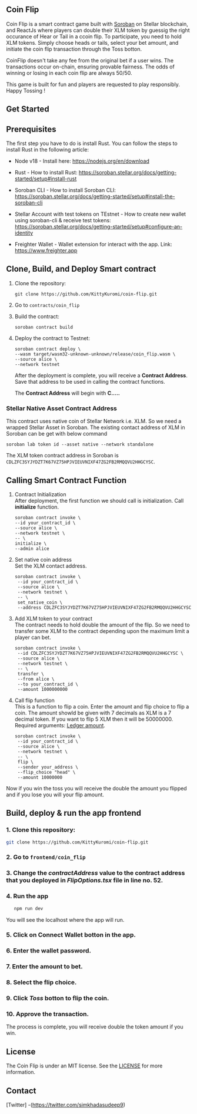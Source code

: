 ## Coin Flip

Coin Flip is a smart contract game built with [Soroban](https://soroban.stellar.org) on Stellar
blockchain, and ReactJs where players can double their XLM token by guessig the right occurance of Hear or Tail in a ccoin flip. To participate, you need to hold XLM tokens. Simply choose heads or tails, select your bet amount, and initiate the coin flip transaction through the Toss botton.

CoinFlip doesn't take any fee from the original bet if a user wins. 
The transactions occur on-chain, ensuring provable fairness. The odds of winning or losing in each coin flip are always 50/50.

This game is built for fun and players are requested to play responsibly.
Happy Tossing !


## Get Started

## Prerequisites

The first step you have to do is install Rust. You can follow the steps to install Rust in the following article:

- Node v18 - Install here: https://nodejs.org/en/download

- Rust - How to install Rust: https://soroban.stellar.org/docs/getting-started/setup#install-rust

- Soroban CLI - How to install Soroban CLI: https://soroban.stellar.org/docs/getting-started/setup#install-the-soroban-cli

- Stellar Account with test tokens on TEstnet - How to create new wallet using soroban-cli & receive test tokens: https://soroban.stellar.org/docs/getting-started/setup#configure-an-identity 

- Freighter Wallet - Wallet extension for interact with the app. Link: https://www.freighter.app



## Clone, Build, and Deploy Smart contract

1. Clone the repository:
    ```shell
    git clone https://github.com/KittyKuromi/coin-flip.git
    ```
2. Go to ```contracts/coin_flip```

3. Build the contract:
   ```shell
   soroban contract build
   ```

4. Deploy the contract to Testnet:
   ```shell
   soroban contract deploy \
   --wasm target/wasm32-unknown-unknown/release/coin_flip.wasm \
   --source alice \
   --network testnet
   ```
   After the deployment is complete, you will receive a **Contract Address**. Save that address to be used in calling
   the contract functions.

   The **Contract Address** will begin with **C.....**



### Stellar Native Asset Contract Address

This contract uses native coin of Stellar Network i.e. XLM. So we need a wrapped Stellar Asset in Soroban. The existing contact address of XLM in Soroban can be get with below command
```shell
soroban lab token id --asset native --network standalone
```

The XLM token contract address in Soroban is `CDLZFC3SYJYDZT7K67VZ75HPJVIEUVNIXF47ZG2FB2RMQQVU2HHGCYSC`.

## Calling Smart Contract Function

1. Contract Initialization
   <br> After deployment, the first function we should call is initialization. Call **initialize** function.
      ```shell
   soroban contract invoke \
    --id your_contract_id \
    --source alice \
    --network testnet \
    -- \
    initialize \
    --admin alice 
   ```
2. Set native coin address
   <br> Set the XLM contact address.
   ```shell
   soroban contract invoke \
    --id your_contract_id \
    --source alice \
    --network testnet \
    -- \
    set_native_coin \
    --address CDLZFC3SYJYDZT7K67VZ75HPJVIEUVNIXF47ZG2FB2RMQQVU2HHGCYSC 
   ```
3. Add XLM token to your contract
   <br> The contract needs to hold double the amount of the flip. So we need to transfer some XLM to the contract depending upon the maximum limit a player can bet.
   ```shell
   soroban contract invoke \
    --id CDLZFC3SYJYDZT7K67VZ75HPJVIEUVNIXF47ZG2FB2RMQQVU2HHGCYSC \
    --source alice \
    --network testnet \
    -- \
    transfer \
    --from alice \
    --to your_contract_id \
    --amount 1000000000 
   ```
   
4. Call flip function
   <br> This is a function to flip a coin. Enter the amount and flip choice to flip a coin. The amount showld be given with 7 decimals as XLM is a 7 decimal token. If you want to flip 5 XLM then it will be 50000000.
   <br> Required arguments: <u>Ledger amount</u>.
   ```shell
   soroban contract invoke \
    --id your_contract_id \
    --source alice \
    --network testnet \
    -- \
    flip \
    --sender your_address \
    --flip_choice "head" \
    --amount 10000000
   ```

Now if you win the toss you will receive the double the amount you flipped and if you lose you will your flip amount.



## Build, deploy & run the app frontend

### 1. Clone this repository:
   ```sh
   git clone https://github.com/KittyKuromi/coin-flip.git
   ```
### 2. Go to ```frontend/coin_flip```

### 3. Change the ***contractAddress*** value to the contract address that you deployed in ***FlipOptions.tsx*** file in line no. 52. 

### 4. Run the app
```sh
   npm run dev
   ```
You will see the localhost where the app will run.

### 5. Click on **Connect Wallet** botton in the app.

### 6. Enter the wallet password.

### 7. Enter the amount to bet.

### 8. Select the flip choice.

### 9. Click ***Toss*** botton to flip the coin.

### 10. Approve the transaction.

The process is complete, you will receive double the token amount if you win.




## License

The Coin Flip is under an MIT license. See the [LICENSE](LICENSE) for more information.


## Contact

[Twitter] -(https://twitter.com/simkhadasudeep9)
